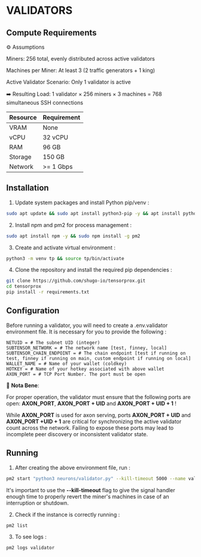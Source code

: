# VALIDATORS

## Compute Requirements

⚙️ Assumptions

Miners: 256 total, evenly distributed across active validators

Machines per Miner: At least 3 (2 traffic generators + 1 king)

Active Validator Scenario: Only 1 validator is active

➡️ Resulting Load:
1 validator × 256 miners × 3 machines = 768 simultaneous SSH connections

| Resource  | Requirement   |
|-----------|---------------|
| VRAM      | None          |
| vCPU      | 32 vCPU       |
| RAM       | 96 GB         |
| Storage   | 150 GB        |
| Network   | >= 1 Gbps     |


## Installation

1. Update system packages and install Python pip/venv :

```bash
sudo apt update && sudo apt install python3-pip -y && apt install python3-venv -y
```

2. Install npm and pm2 for process management :

```bash
sudo apt install npm -y && sudo npm install -g pm2 
```

3. Create and activate virtual environment :

```bash
python3 -m venv tp && source tp/bin/activate
```

4. Clone the repository and install the required pip dependencies :

```bash
git clone https://github.com/shugo-io/tensorprox.git
cd tensorprox
pip install -r requirements.txt
```

## Configuration

Before running a validator, you will need to create a .env.validator environment file. It is necessary for you to provide the following :

```text
NETUID = # The subnet UID (integer)
SUBTENSOR_NETWORK = # The network name [test, finney, local]
SUBTENSOR_CHAIN_ENDPOINT = # The chain endpoint [test if running on test, finney if running on main, custom endpoint if running on local]
WALLET_NAME = # Name of your wallet (coldkey)
HOTKEY = # Name of your hotkey associated with above wallet
AXON_PORT = # TCP Port Number. The port must be open
```

🔔 **Nota Bene**:

For proper operation, the validator must ensure that the following ports are open: **AXON_PORT**, **AXON_PORT + UID** and **AXON_PORT + UID + 1** !

While **AXON_PORT** is used for axon serving, ports **AXON_PORT + UID** and **AXON_PORT +UID + 1** are critical for synchronizing the active validator count across the network. Failing to expose these ports may lead to incomplete peer discovery or inconsistent validator state.


## Running

1. After creating the above environment file, run :

```bash
pm2 start "python3 neurons/validator.py" --kill-timeout 5000 --name validator
```
It's important to use the **--kill-timeout** flag to give the signal handler enough time to properly revert the miner's machines in case of an interruption or shutdown.

2. Check if the instance is correctly running :

```bash
pm2 list
```

3. To see logs :

```bash
pm2 logs validator
```
